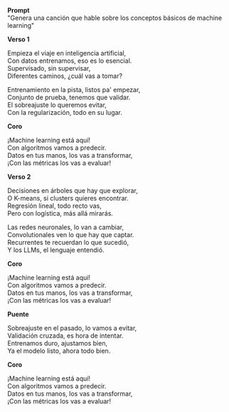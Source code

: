 **Prompt**  
"Genera una canción que hable sobre los conceptos básicos de machine learning"

**Verso 1**

Empieza el viaje en inteligencia artificial,  
Con datos entrenamos, eso es lo esencial.  
Supervisado, sin supervisar,  
Diferentes caminos, ¿cuál vas a tomar?  

Entrenamiento en la pista, listos pa' empezar,  
Conjunto de prueba, tenemos que validar.  
El sobreajuste lo queremos evitar,  
Con la regularización, todo en su lugar.  


**Coro**

¡Machine learning está aquí!  
Con algoritmos vamos a predecir.  
Datos en tus manos, los vas a transformar,  
¡Con las métricas los vas a evaluar!  

**Verso 2**

Decisiones en árboles que hay que explorar,  
O K-means, si clusters quieres encontrar.  
Regresión lineal, todo recto vas,  
Pero con logística, más allá mirarás.  

Las redes neuronales, lo van a cambiar,  
Convolutionales ven lo que hay que captar.  
Recurrentes te recuerdan lo que sucedió,  
Y los LLMs, el lenguaje entendió.  


**Coro**

¡Machine learning está aquí!  
Con algoritmos vamos a predecir.  
Datos en tus manos, los vas a transformar,  
¡Con las métricas los vas a evaluar!  


**Puente**

Sobreajuste en el pasado, lo vamos a evitar,  
Validación cruzada, es hora de intentar.  
Entrenamos duro, ajustamos bien,  
Ya el modelo listo, ahora todo bien.  


**Coro**

¡Machine learning está aquí!  
Con algoritmos vamos a predecir.  
Datos en tus manos, los vas a transformar,  
¡Con las métricas los vas a evaluar!  
